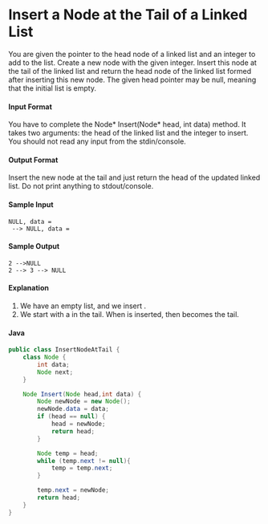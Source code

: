 # Insert a Node at the Tail of a Linked List
You are given the pointer to the head node of a linked list and an integer to add to the list. Create a new node with the given integer. Insert this node at the tail of the linked list and return the head node of the linked list formed after inserting this new node. The given head pointer may be null, meaning that the initial list is empty.

#### Input Format 
You have to complete the Node* Insert(Node* head, int data) method. It takes two arguments: the head of the linked list and the integer to insert. You should not read any input from the stdin/console.

#### Output Format 
Insert the new node at the tail and just return the head of the updated linked list. Do not print anything to stdout/console.

#### Sample Input
```
NULL, data =  
 --> NULL, data = 
```
#### Sample Output
```
2 -->NULL
2 --> 3 --> NULL
```
#### Explanation 
1. We have an empty list, and we insert . 
2. We start with a  in the tail. When  is inserted,  then becomes the tail.

#### Java
```java
public class InsertNodeAtTail {
    class Node {
        int data;
        Node next;
    }

    Node Insert(Node head,int data) {
        Node newNode = new Node();
        newNode.data = data;
        if (head == null) {
            head = newNode;
            return head;
        }

        Node temp = head;
        while (temp.next != null){
            temp = temp.next;
        }

        temp.next = newNode;
        return head;
    }
}

```